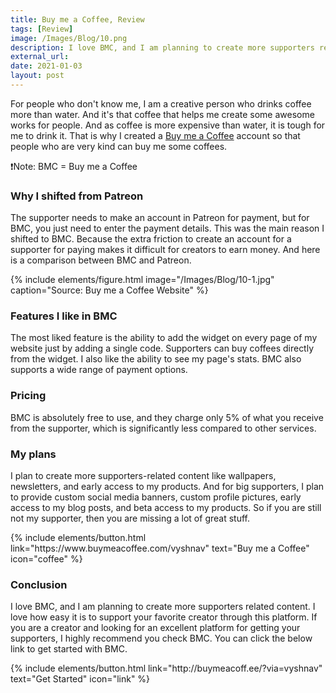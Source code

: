 ```yaml
---
title: Buy me a Coffee, Review
tags: [Review]
image: /Images/Blog/10.png
description: I love BMC, and I am planning to create more supporters related content.
external_url:
date: 2021-01-03
layout: post
---
```

For people who don't know me, I am a creative person who drinks coffee more than water. And it's that coffee that helps me create some awesome works for people. And as coffee is more expensive than water, it is tough for me to drink it. That is why I created a [Buy me a Coffee](https://www.buymeacoffee.com/vyshnav) account so that people who are very kind can buy me some coffees.

❗Note: BMC = Buy me a Coffee

### Why I shifted from Patreon

The supporter needs to make an account in Patreon for payment, but for BMC, you just need to enter the payment details. This was the main reason I shifted to BMC. Because the extra friction to create an account for a supporter for paying makes it difficult for creators to earn money.
And here is a comparison between BMC and Patreon.

{% include elements/figure.html image="/Images/Blog/10-1.jpg" caption="Source: Buy me a Coffee Website" %}

### Features I like in BMC

The most liked feature is the ability to add the widget on every page of my website just by adding a single code. Supporters can buy coffees directly from the widget.
I also like the ability to see my page's stats. BMC also supports a wide range of payment options.

### Pricing

BMC is absolutely free to use, and they charge only 5% of what you receive from the supporter, which is significantly less compared to other services.

### My plans

I plan to create more supporters-related content like wallpapers, newsletters, and early access to my products. And for big supporters, I plan to provide custom social media banners, custom profile pictures, early access to my blog posts, and beta access to my products. So if you are still not my supporter, then you are missing a lot of great stuff.

<p class="text-center">
{% include elements/button.html link="https://www.buymeacoffee.com/vyshnav" text="Buy me a Coffee" icon="coffee" %}
</p>

### Conclusion

I love BMC, and I am planning to create more supporters related content. I love how easy it is to support your favorite creator through this platform. If you are a creator and looking for an excellent platform for getting your supporters, I highly recommend you check BMC.
You can click the below link to get started with BMC.

<p class="text-center">
{% include elements/button.html link="http://buymeacoff.ee/?via=vyshnav" text="Get Started" icon="link" %}
</p>
